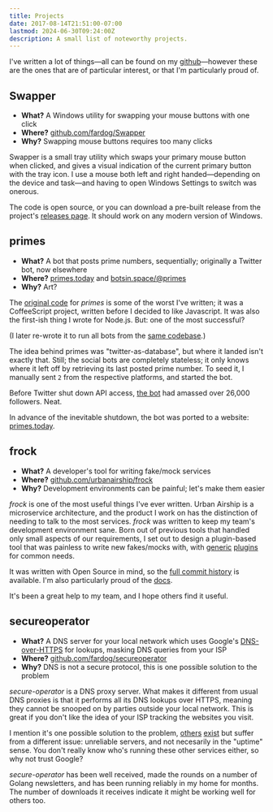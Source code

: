 ```yaml
---
title: Projects
date: 2017-08-14T21:51:00-07:00
lastmod: 2024-06-30T09:24:00Z
description: A small list of noteworthy projects.
---
```


I've written a lot of things—all can be found on my [github][]—however these are
the ones that are of particular interest, or that I'm particularly proud of.

[github]: https://github.com/fardog

## Swapper

- **What?** A Windows utility for swapping your mouse buttons with one click
- **Where?** [github.com/fardog/Swapper][swapper-github]
- **Why?** Swapping mouse buttons requires too many clicks

Swapper is a small tray utility which swaps your primary mouse button when
clicked, and gives a visual indication of the current primary button with the
tray icon. I use a mouse both left and right handed—depending on the device and
task—and having to open Windows Settings to switch was onerous.

The code is open source, or you can download a pre-built release from the
project's [releases page][swapper-releases]. It should work on any modern
version of Windows.

[swapper-github]: https://github.com/fardog/Swapper
[swapper-releases]: https://github.com/fardog/Swapper/releases

## primes

- **What?** A bot that posts prime numbers, sequentially; originally a Twitter
  bot, now elsewhere
- **Where?** [primes.today][] and [botsin.space/@primes][primes-mastodon]
- **Why?** Art?

The [original code][primes-original] for _primes_ is some of the worst I've
written; it was a CoffeeScript project, written before I decided to like
Javascript. It was also the first-ish thing I wrote for Node.js. But: one of the
most successful? 

(I later re-wrote it to run all bots from the [same codebase][primes-github].)

The idea behind primes was "twitter-as-database", but where it landed isn't
exactly that. Still; the social bots are completely stateless; it only knows
where it left off by retrieving its last posted prime number. To seed it, I
manually sent `2` from the respective platforms, and started the bot.

Before Twitter shut down API access, [the bot][primes-twitter] had amassed over
26,000 followers. Neat.

In advance of the inevitable shutdown, the bot was ported to a website:
[primes.today][].


[primes.today]: https://primes.today
[primes-twitter]: https://twitter.com/_primes_
[primes-mastodon]: https://botsin.space/@primes
[primes-original]: https://github.com/primes-today/primebot
[primes-github]: https://github.com/fardog/primebot

## frock

- **What?** A developer's tool for writing fake/mock services
- **Where?** [github.com/urbanairship/frock][frock-github]
- **Why?** Development environments can be painful; let's make them easier

_frock_ is one of the most useful things I've ever written. Urban Airship is a
microservice architecture, and the product I work on has the distinction of
needing to talk to the most services. _frock_ was written to keep my team's
development environment sane. Born out of previous tools that handled only small
aspects of our requirements, I set out to design a plugin-based tool that was
painless to write new fakes/mocks with, with [generic][frock-static]
[plugins][frock-proxy] for common needs.

It was written with Open Source in mind, so the [full commit
history][frock-commits] is available. I'm also particularly proud of the
[docs][frock-docs].

It's been a great help to my team, and I hope others find it useful.

[frock-github]: https://github.com/urbanairship/frock
[frock-static]: https://github.com/urbanairship/frock-static
[frock-proxy]: https://github.com/urbanairship/frock-proxy
[frock-commits]: https://github.com/urbanairship/frock/commits/master
[frock-docs]: https://github.com/urbanairship/frock/tree/master/docs

## secureoperator

- **What?** A DNS server for your local network which uses Google's
  [DNS-over-HTTPS][gdns] for lookups, masking DNS queries from your ISP
- **Where?** [github.com/fardog/secureoperator][secop-github]
- **Why?** DNS is not a secure protocol, this is one possible solution to the
  problem

_secure-operator_ is a DNS proxy server. What makes it different from usual DNS
proxies is that it performs all its DNS lookups over HTTPS, meaning they cannot
be snooped on by parties outside your local network. This is great if you don't
like the idea of your ISP tracking the websites you visit.

I mention it's one possible solution to the problem, [others][dnscrypt]
[exist][openresolve] but suffer from a different issue: unreliable servers, and
not necesarily in the "uptime" sense. You don't really know who's running these
other services either, so why not trust Google?

_secure-operator_ has been well received, made the rounds on a number of Golang
newsletters, and has been running reliably in my home for months. The number of
downloads it receives indicate it might be working well for others too.

[gdns]: https://developers.google.com/speed/public-dns/docs/dns-over-https
[secop-github]: https://github.com/fardog/secureoperator
[dnscrypt]: https://www.dnscrypt.org/
[openresolve]: https://www.openresolve.com/
